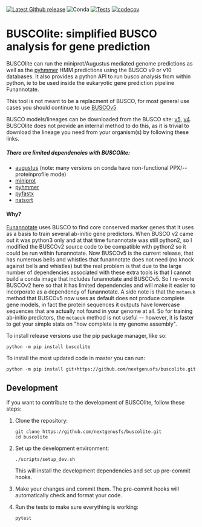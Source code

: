 [![Latest Github release](https://img.shields.io/github/release/nextgenusfs/buscolite.svg)](https://github.com/nextgenusfs/buscolite/releases/latest)
![Conda](https://img.shields.io/conda/dn/bioconda/buscolite)
[![Tests](https://github.com/nextgenusfs/buscolite/actions/workflows/tests.yml/badge.svg)](https://github.com/nextgenusfs/buscolite/actions/workflows/tests.yml)
[![codecov](https://codecov.io/gh/nextgenusfs/buscolite/branch/master/graph/badge.svg)](https://codecov.io/gh/nextgenusfs/buscolite)

# BUSCOlite: simplified BUSCO analysis for gene prediction

BUSCOlite can run the miniprot/Augustus mediated genome predictions as well as the [pyhmmer](https://pyhmmer.readthedocs.io/en/stable/index.html) HMM predictions using the BUSCO v9 or v10 databases. It also provides a python API to run busco analysis from within python, ie to be used inside the eukaryotic gene prediction pipeline Funannotate.

This tool is not meant to be a replacment of BUSCO, for most general use cases you should continue to use [BUSCOv5](https://busco.ezlab.org)

BUSCO models/lineages can be downloaded from the BUSCO site: [v5](https://busco-data.ezlab.org/v5/data/lineages/), [v4](https://busco-data.ezlab.org/v4/data/lineages/).  BUSCOlite does not provide an internal method to do this, as it is trivial to download the lineage you need from your organism(s) by following these links.

##### There are limited dependencies with BUSCOlite:
* [augustus](https://github.com/Gaius-Augustus/Augustus) (note: many versions on conda have non-functional PPX/--proteinprofile mode)
* [miniprot](https://github.com/lh3/miniprot)
* [pyhmmer](https://pyhmmer.readthedocs.io/en/stable/index.html)
* [pyfastx](https://github.com/lmdu/pyfastx)
* [natsort](https://pypi.org/project/natsort/)

#### Why?

[Funannotate](https://github.com/nextgenusfs/funannotate) uses BUSCO to find core conserved marker genes that it uses as a basis to train several ab-initio gene predictors. When BUSCO v2 came out it was python3 only and at that time funannotate was still python2, so I modified the BUSCOv2 source code to be compatible with python2 so it could be run within funannotate. Now BUSCOv5 is the current release, that has numerous bells and whistles that funannotate does not need (no knock against bells and whistles) but the real problem is that due to the large number of dependencies associated with these extra tools is that I cannot build a conda image that includes funannotate and BUSCOv5. So I re-wrote BUSCOv2 here so that it has limited dependencies and will make it easier to incorporate as a dependency of funannotate.  A side note is that the `metaeuk` method that BUSCOv5 now uses as default does not produce complete gene models, in fact the protein sequences it outputs have lowercase sequences that are actually not found in your genome at all.  So for training ab-initio predictors, the `metaeuk` method is not useful -- however, it is faster to get your simple stats on "how complete is my genome assembly".


To install release versions use the pip package manager, like so:
```
python -m pip install buscolite
```

To install the most updated code in master you can run:
```
python -m pip install git+https://github.com/nextgenusfs/buscolite.git
```

## Development

If you want to contribute to the development of BUSCOlite, follow these steps:

1. Clone the repository:
   ```
   git clone https://github.com/nextgenusfs/buscolite.git
   cd buscolite
   ```

2. Set up the development environment:
   ```
   ./scripts/setup_dev.sh
   ```
   This will install the development dependencies and set up pre-commit hooks.

3. Make your changes and commit them. The pre-commit hooks will automatically check and format your code.

4. Run the tests to make sure everything is working:
   ```
   pytest
   ```

